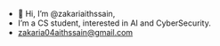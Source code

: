 - 👋 Hi, I’m @zakariaithssain,
- I’m a CS student, interested in AI and CyberSecurity.
- zakaria04aithssain@gmail.com
